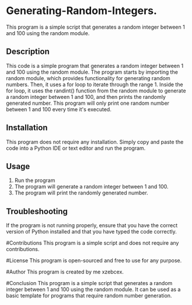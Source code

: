 # Generating-Random-Integers.

This program is a simple script that generates a random integer between 1 and 100 using the random module.

## Description
This code is a simple program that generates a random integer between 1 and 100 using the random module. The program starts by importing the random module, which provides functionality for generating random numbers. Then, it uses a for loop to iterate through the range 1. Inside the for loop, it uses the randint() function from the random module to generate a random integer between 1 and 100, and then prints the randomly generated number. This program will only print one random number between 1 and 100 every time it's executed.


## Installation
This program does not require any installation. Simply copy and paste the code into a Python IDE or text editor and run the program.

## Usage
1.	Run the program
2.	The program will generate a random integer between 1 and 100.
3.	The program will print the randomly generated number.

## Troubleshooting
If the program is not running properly, ensure that you have the correct version of Python installed and that you have typed the code correctly.

#Contributions
This program is a simple script and does not require any contributions.

#License
This program is open-sourced and free to use for any purpose.

#Author
This program is created by me xzebcex.

#Conclusion
This program is a simple script that generates a random integer between 1 and 100 using the random module. It can be used as a basic template for programs that require random number generation.
